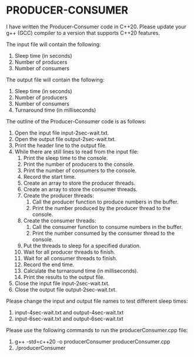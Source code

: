# PRODUCER-CONSUMER

I have written the Producer-Consumer code in C++20. Please update your g++ (GCC) compiler to a version that supports C++20 features.

The input file will contain the following:
1. Sleep time (in seconds)
2. Number of producers
3. Number of consumers

The output file will contain the following:
1. Sleep time (in seconds)
2. Number of producers
3. Number of consumers
4. Turnaround time (in milliseconds)

The outline of the Producer-Consumer code is as follows:
1. Open the input file input-2sec-wait.txt.
2. Open the output file output-2sec-wait.txt.
3. Print the header line to the output file.
4. While there are still lines to read from the input file:
    1. Print the sleep time to the console.
    2. Print the number of producers to the console.
    3. Print the number of consumers to the console.
    4. Record the start time.
    5. Create an array to store the producer threads.
    6. Create an array to store the consumer threads.
    7. Create the producer threads:
        1. Call the producer function to produce numbers in the buffer.
        2. Print the number produced by the producer thread to the console.
    8. Create the consumer threads:
        1. Call the consumer function to consume numbers in the buffer.
        2. Print the number consumed by the consumer thread to the console.
    9. Put the threads to sleep for a specified duration.
    10. Wait for all producer threads to finish.
    11. Wait for all consumer threads to finish.
    12. Record the end time.
    13. Calculate the turnaround time (in milliseconds).
    14. Print the results to the output file.
5. Close the input file input-2sec-wait.txt.
6. Close the output file output-2sec-wait.txt.

Please change the input and output file names to test different sleep times:
1. input-4sec-wait.txt and output-4sec-wait.txt
2. input-6sec-wait.txt and output-6sec-wait.txt

Please use the following commands to run the producerConsumer.cpp file:
1. g++ -std=c++20 -o producerConsumer producerConsumer.cpp
2. ./producerConsumer
